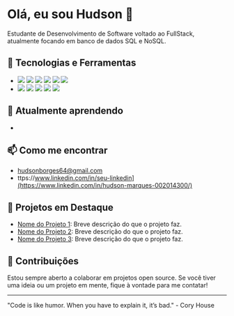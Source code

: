 # Olá, eu sou Hudson 👋

Estudante de Desenvolvimento de Software voltado ao FullStack, atualmente focando em banco de dados SQL e NoSQL.

## 🚀 Tecnologias e Ferramentas

- <img src="https://cdn.jsdelivr.net/gh/devicons/devicon@latest/icons/html5/html5-original.svg" />
  <img src="https://cdn.jsdelivr.net/gh/devicons/devicon@latest/icons/css3/css3-original.svg" />
  <img src="https://cdn.jsdelivr.net/gh/devicons/devicon@latest/icons/java/java-original.svg" />
  <img src="https://cdn.jsdelivr.net/gh/devicons/devicon@latest/icons/javascript/javascript-original.svg" />
  <img src="https://cdn.jsdelivr.net/gh/devicons/devicon@latest/icons/mysql/mysql-original-wordmark.svg" />
  <img src="https://cdn.jsdelivr.net/gh/devicons/devicon@latest/icons/postgresql/postgresql-original-wordmark.svg" />

- <img src="https://cdn.jsdelivr.net/gh/devicons/devicon@latest/icons/github/github-original.svg" />
  <img src="https://cdn.jsdelivr.net/gh/devicons/devicon@latest/icons/figma/figma-original.svg" />
  <img src="https://cdn.jsdelivr.net/gh/devicons/devicon@latest/icons/eclipse/eclipse-original.svg" />
  <img src="https://cdn.jsdelivr.net/gh/devicons/devicon@latest/icons/vscode/vscode-original.svg" />
  <img src="https://cdn.jsdelivr.net/gh/devicons/devicon@latest/icons/linux/linux-original.svg" />

## 🌱 Atualmente aprendendo

- <link rel="stylesheet" type='text/css' href="https://cdn.jsdelivr.net/gh/devicons/devicon@latest/devicon.min.css" />

## 📫 Como me encontrar

- hudsonborges64@gmail.com
- ttps://www.linkedin.com/in/seu-linkedin](https://www.linkedin.com/in/hudson-marques-002014300/)

## 🔧 Projetos em Destaque

- [Nome do Projeto 1](link-do-repositorio): Breve descrição do que o projeto faz.
- [Nome do Projeto 2](link-do-repositorio): Breve descrição do que o projeto faz.
- [Nome do Projeto 3](link-do-repositorio): Breve descrição do que o projeto faz.

## 🌟 Contribuições

Estou sempre aberto a colaborar em projetos open source. Se você tiver uma ideia ou um projeto em mente, fique à vontade para me contatar!

---

"Code is like humor. When you have to explain it, it’s bad." - Cory House

